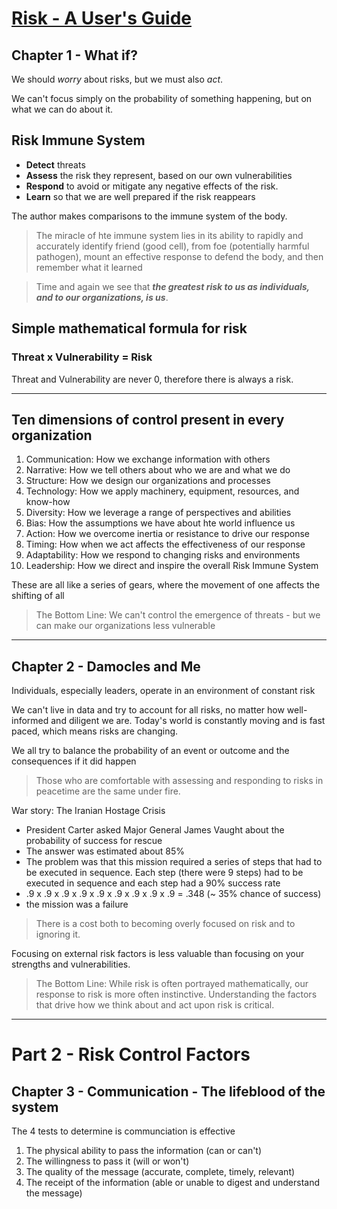 # [Risk - A User's Guide](https://www.amazon.com/Risk-Users-Guide-Stanley-McChrystal/dp/0593192206)

## Chapter 1 - What if?

We should *worry* about risks, but we must also *act*.  

We can't focus simply on the probability of something happening, but on what we can do about it.

## Risk Immune System
- **Detect** threats
- **Assess** the risk they represent, based on our own vulnerabilities
- **Respond** to avoid or mitigate any negative effects of the risk.
- **Learn** so that we are well prepared if the risk reappears

The author makes comparisons to the immune system of the body.  
> The miracle of hte immune system lies in its ability to rapidly and accurately identify friend (good cell), from foe (potentially harmful pathogen), mount an effective response to defend the body, and then remember what it learned

> Time and again we see that ***the greatest risk to us as individuals, and to our organizations, is us***.


## Simple mathematical formula for risk

### Threat x Vulnerability = Risk

Threat and Vulnerability are never 0, therefore there is always a risk.

---

## Ten dimensions of control present in every organization
1. Communication: How we exchange information with others
2. Narrative: How we tell others about who we are and what we do
3. Structure: How we design our organizations and processes
4. Technology: How we apply machinery, equipment, resources, and know-how
5. Diversity: How we leverage a range of perspectives and abilities
6. Bias: How the assumptions we have about hte world influence us
7. Action: How we overcome inertia or resistance to drive our response
8. Timing: How when we act affects the effectiveness of our response
9. Adaptability: How we respond to changing risks and environments
10. Leadership: How we direct and inspire the overall Risk Immune System

These are all like a series of gears, where the movement of one affects the shifting of all

> The Bottom Line: We can't control the emergence of threats - but we can make our organizations less vulnerable

---

## Chapter 2 - Damocles and Me

Individuals, especially leaders, operate in an environment of constant risk

We can't live in data and try to account for all risks, no matter how well-informed and diligent we are.  Today's world is constantly moving and is fast paced, which means risks are changing.

We all try to balance the probability of an event or outcome and the consequences if it did happen

> Those who are comfortable with assessing and responding to risks in peacetime are the same under fire.

War story: The Iranian Hostage Crisis
- President Carter asked Major General James Vaught about the probability of success for rescue
- The answer was estimated about 85%
- The problem was that this mission required a series of steps that had to be executed in sequence.  Each step (there were 9 steps) had to be executed in sequence and each step had a 90% success rate
- .9 x .9 x .9 x .9 x .9 x .9 x .9 x .9 x .9 = .348 (~ 35% chance of success)
- the mission was a failure 

> There is a cost both to becoming overly focused on risk and to ignoring it.

Focusing on external risk factors is less valuable than focusing on your strengths and vulnerabilities.

> The Bottom Line: While risk is often portrayed mathematically, our response to risk is more often instinctive. Understanding the factors that drive how we think about and act upon risk is critical.

---

# Part 2 - Risk Control Factors

## Chapter 3 - Communication - The lifeblood of the system

The 4 tests to determine is communciation is effective
1. The physical ability to pass the information (can or can't)
2. The willingness to pass it (will or won't)
3. The quality of the message (accurate, complete, timely, relevant)
4. The receipt of the information (able or unable to digest and understand the message)


